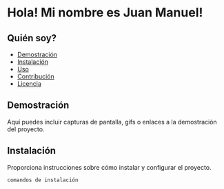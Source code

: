 # Hola! Mi nombre es Juan Manuel!


## Quién soy?

- [Demostración](#demostración)
- [Instalación](#instalación)
- [Uso](#uso)
- [Contribución](#contribución)
- [Licencia](#licencia)

## Demostración

Aquí puedes incluir capturas de pantalla, gifs o enlaces a la demostración del proyecto.

## Instalación

Proporciona instrucciones sobre cómo instalar y configurar el proyecto.

```bash
comandos de instalación

